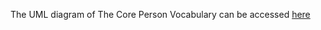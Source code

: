The UML diagram of The Core Person Vocabulary can be accessed [here](https://semiceu.github.io/Core-Person-Vocabulary/releases/2.1.1/uml/CoreVocabularies.EAP)
